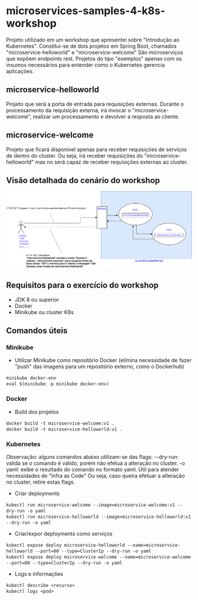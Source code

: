 # microservices-samples-4-k8s-workshop

Projeto utilizado em um workshop que apresentei sobre "Introdução ao Kubernetes".
Constitui-se de dois projetos em Spring Boot, chamados "microservice-helloworld" e "microservice-welcome"
São microserviços que expõem endpoints rest. Projetos do tipo "exemplos" apenas com os insumos necessários para entender como o Kubernetes gerencia aplicações.

## microservice-helloworld

Projeto que será a porta de entrada para requisições externas. 
Durante o processamento da requisição externa, irá invocar o "microservice-welcome", realizar um processamento e devolver a resposta ao cliente.

## microservice-welcome

Projeto que ficará disponível apenas para receber requisições de serviços de dentro do cluster. Ou seja, irá receber requisições do "microservice-helloworld" mas no será capaz de receber requisições externas ao cluster.

## Visão detalhada do cenário do workshop
![alt text](https://github.com/gbrandao07/microservices-samples-4-k8s-workshop/blob/master/diagram-demo.png?raw=true)

## Requisitos para o exercício do workshop

- JDK 8 ou superior
- Docker
- Minikube ou cluster K8s 

## Comandos úteis

### Minikube

- Utilizar Minikube como repositório Docker (elimina necessidade de fazer "push" das imagens para um repositório externo, como o Dockerhub)
```
minikube docker-env
eval $(minikube -p minikube docker-env)
```

### Docker

- Build dos projetos
```
docker build -t microservice-welcome:v1 .
docker build -t microservice-helloworld:v1 .
```

### Kubernetes

Observação: alguns comandos abaixo utilizam-se das flags:
--dry-run: valida se o comando é válido, porém não efetua a alteração no cluster.
-o yaml: exibe o resultado do comando no formato yaml. Útil para atender necessidades de "Infra as Code"
Ou seja, caso queira efetuar a alteração no cluster, retire estas flags.

- Criar deployments 
```
kubectl run microservice-welcome --image=microservice-welcome:v1 --dry-run -o yaml
kubectl run microservice-helloworld --image=microservice-helloworld:v1 --dry-run -o yaml
```
- Criar/expor deployments como serviços
```
kubectl expose deploy microservice-helloworld --name=microservice-helloworld --port=80 --type=ClusterIp --dry-run -o yaml
kubectl expose deploy microservice-welcome --name=microservice-welcome --port=80 --type=ClusterIp --dry-run -o yaml
```
- Logs e informações
```
kubectl describe <recurso> 
kubectl logs <pod>
```
